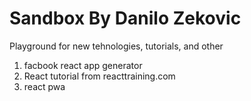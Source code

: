# Sandbox By Danilo Zekovic
Playground for new tehnologies, tutorials, and other



1. facbook react app generator
2. React tutorial from reacttraining.com
3. react pwa 
